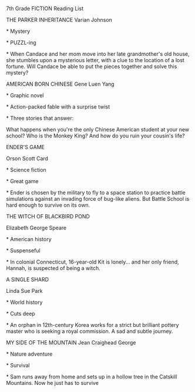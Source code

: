 7th Grade FICTION Reading List



THE PARKER INHERITANCE Varian Johnson



\* Mystery



\* PUZZL-ing



\* When Candace and her mom move into her late grandmother's old house, she stumbles upon a mysterious letter, with a clue to the location of a lost fortune. Will Candace be able to put the pieces together and solve this mystery?



AMERICAN BORN CHINESE Gene Luen Yang



\*  Graphic novel



\* Action-packed fable with a surprise twist



\* Three stories that answer:



What happens when you're the only Chinese American student at your new school? Who is the Monkey King? And how do you ruin your cousin's life?



ENDER'S GAME



Orson Scott Card



\*  Science fiction



\*  Great game



\*  Ender is chosen by the military to fly to a space station to practice battle simulations against an invading force of bug-like aliens. But Battle School is hard enough to survive on its own.



THE WITCH OF BLACKBIRD POND



Elizabeth George Speare



\* American history



\*  Suspenseful



\*  In colonial Connecticut, 16-year-old Kit is lonely... and her only friend, Hannah, is suspected of being a witch.



A SINGLE SHARD



Linda Sue Park



\*  World history



\*  Cuts deep



\* An orphan in 12th-century Korea works for a strict but brilliant pottery master who is seeking a royal commission. A sad and subtle journey.



MY SIDE OF THE MOUNTAIN Jean Craighead George



\*  Nature adventure



\*  Survival



\*  Sam runs away from home and sets up in a hollow tree in the Catskill Mountains. Now he just has to survive

